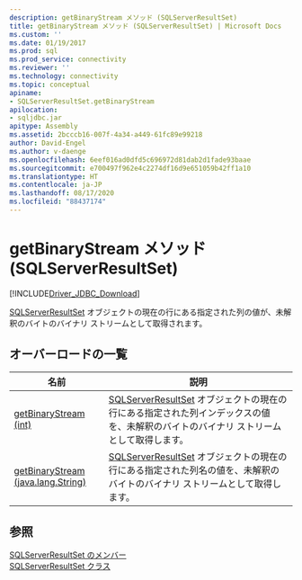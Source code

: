 ```yaml
---
description: getBinaryStream メソッド (SQLServerResultSet)
title: getBinaryStream メソッド (SQLServerResultSet) | Microsoft Docs
ms.custom: ''
ms.date: 01/19/2017
ms.prod: sql
ms.prod_service: connectivity
ms.reviewer: ''
ms.technology: connectivity
ms.topic: conceptual
apiname:
- SQLServerResultSet.getBinaryStream
apilocation:
- sqljdbc.jar
apitype: Assembly
ms.assetid: 2bcccb16-007f-4a34-a449-61fc89e99218
author: David-Engel
ms.author: v-daenge
ms.openlocfilehash: 6eef016ad0dfd5c696972d81dab2d1fade93baae
ms.sourcegitcommit: e700497f962e4c2274df16d9e651059b42ff1a10
ms.translationtype: HT
ms.contentlocale: ja-JP
ms.lasthandoff: 08/17/2020
ms.locfileid: "88437174"
---
```

# <a name="getbinarystream-method-sqlserverresultset"></a>getBinaryStream メソッド (SQLServerResultSet)
[!INCLUDE[Driver_JDBC_Download](../../../includes/driver_jdbc_download.md)]

  [SQLServerResultSet](../../../connect/jdbc/reference/sqlserverresultset-class.md) オブジェクトの現在の行にある指定された列の値が、未解釈のバイトのバイナリ ストリームとして取得されます。  
  
## <a name="overload-list"></a>オーバーロードの一覧  
  
|名前|説明|  
|----------|-----------------|  
|[getBinaryStream (int)](../../../connect/jdbc/reference/getbinarystream-method-int.md)|[SQLServerResultSet](../../../connect/jdbc/reference/sqlserverresultset-class.md) オブジェクトの現在の行にある指定された列インデックスの値を、未解釈のバイトのバイナリ ストリームとして取得します。|  
|[getBinaryStream (java.lang.String)](../../../connect/jdbc/reference/getbinarystream-method-java-lang-string.md)|[SQLServerResultSet](../../../connect/jdbc/reference/sqlserverresultset-class.md) オブジェクトの現在の行にある指定された列名の値を、未解釈のバイトのバイナリ ストリームとして取得します。|  
  
## <a name="see-also"></a>参照  
 [SQLServerResultSet のメンバー](../../../connect/jdbc/reference/sqlserverresultset-members.md)   
 [SQLServerResultSet クラス](../../../connect/jdbc/reference/sqlserverresultset-class.md)  
  
  

